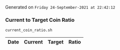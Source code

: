 Generated on `Friday 24-September-2021 at 22:42:12`

### Current to Target Coin Ratio
`current_coin_ratio.sh`

Date|Current|Target|Ratio
---|---|---|---

